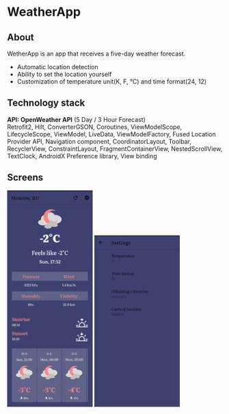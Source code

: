 # WeatherApp

## About
WetherApp is an app that receives a five-day weather forecast.
<ul> 
<li>Automatic location detection</li>
<li>Ability to set the location yourself</li>
<li>Customization of temperature unit(K, F, °C) and time format(24, 12)</li>
</ul>

## Technology stack
<b>API: OpenWeather API</b> (5 Day / 3 Hour Forecast)
<br>
Retrofit2, Hilt, ConverterGSON, Coroutines, ViewModelScope, LifecycleScope, ViewModel, LiveData, ViewModelFactory, Fused Location Provider API, Navigation component, CoordinatorLayout, Toolbar, RecyclerView, ConstraintLayout, FragmentContainerView,  NestedScrollView, TextClock,  AndroidX Preference library, View binding

## Screens
<img width="200px" alt="main screen" src="https://github.com/Odenezhkina/WeatherApp/blob/master/WeatherApp_main_screen.jpg">
<img width="200px" alt="main screen" src="https://github.com/Odenezhkina/WeatherApp/blob/master/WeatherApp_settings_screen.jpg">

